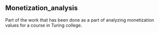 ## Monetization_analysis

Part of the work that has been done as a part of analyzing monetization values for a course in Turing college. 
